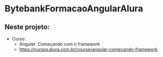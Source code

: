 # BytebankFormacaoAngularAlura

## Neste projeto:
- Curso: 
  - Angular: Começando com o framework
  - https://cursos.alura.com.br/course/angular-comecando-framework
